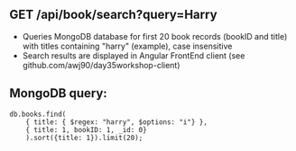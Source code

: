 ## GET /api/book/search?query=Harry

- Queries MongoDB database for first 20 book records (bookID and title) with titles containing "harry" (example), case insensitive
- Search results are displayed in Angular FrontEnd client (see github.com/awj90/day35workshop-client)

## MongoDB query:

    db.books.find(
        { title: { $regex: "harry", $options: "i"} },
        { title: 1, bookID: 1, _id: 0}
        ).sort({title: 1}).limit(20);
